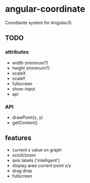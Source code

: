 angular-coordinate
==================

Coordiante system for AngularJS


## TODO

### attributes
* width (minimum?)
* height (minimum?)
* scaleX
* scaleY
* fullscreen
* show-input
* api

### API
* drawPoint(x, y)
* getContext()

## features
* current x value on graph
* scroll/zoom
* axis labels ('intelligent')
* display area current point x/y
* drag drop
* fullscreen